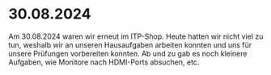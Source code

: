 # 30.08.2024

Am 30.08.2024 waren wir erneut im ITP-Shop. Heute hatten wir nicht viel zu tun, weshalb wir an unseren Hausaufgaben arbeiten konnten und uns für 
unsere Prüfungen vorbereiten konnten. Ab und zu gab es noch kleinere Aufgaben, wie Monitore nach HDMI-Ports absuchen, etc.